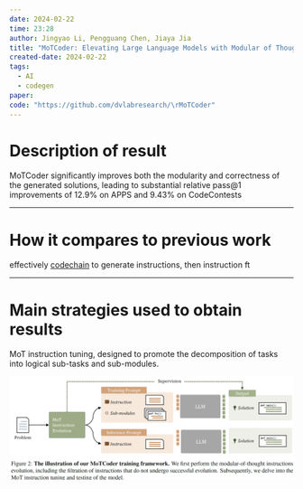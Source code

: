```yaml
---
date: 2024-02-22
time: 23:28
author: Jingyao Li, Pengguang Chen, Jiaya Jia
title: "MoTCoder: Elevating Large Language Models with Modular of Thought\rfor Challenging Programming Tasks"
created-date: 2024-02-22
tags:
  - AI
  - codegen
paper: 
code: "https://github.com/dvlabresearch/\rMoTCoder"
---
```


# Description of result


MoTCoder significantly improves both the modularity and
correctness of the generated solutions, leading
to substantial relative pass@1 improvements of
12.9% on APPS and 9.43% on CodeContests



---
# How it compares to previous work
effectively [codechain](codechain.md) to generate instructions, then instruction ft

---
# Main strategies used to obtain results

MoT instruction tuning, designed to promote the decomposition of tasks into logical sub-tasks and sub-modules. 


![](assets/Pasted%20image%2020240222233141.png)

